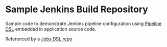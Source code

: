 # Sample Jenkins Build Repository

Sample code to demonstrate Jenkins pipeline configuration using [Pipeline DSL](https://jenkins.io/doc/book/pipeline/syntax/) embedded in application source code.

Referenced by a [Jobs DSL repo](https://github.com/ekowcharles/jenkins-jobs-dsl)
